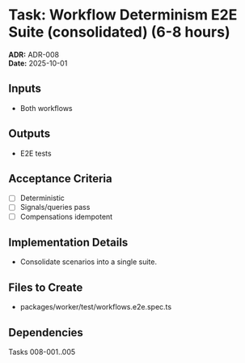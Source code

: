 # Task: Workflow Determinism E2E Suite (consolidated) (6-8 hours)
**ADR:** ADR-008  
**Date:** 2025-10-01

## Inputs
- Both workflows

## Outputs
- E2E tests

## Acceptance Criteria
- [ ] Deterministic
- [ ] Signals/queries pass
- [ ] Compensations idempotent

## Implementation Details
- Consolidate scenarios into a single suite.

## Files to Create
- packages/worker/test/workflows.e2e.spec.ts

## Dependencies
Tasks 008-001..005

